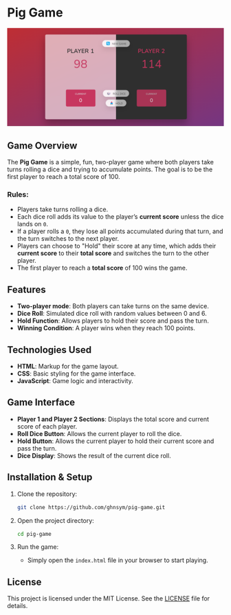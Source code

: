 # Pig Game

![Screenshot of The Pig Game](assets/screenshot.png)

## Game Overview

The **Pig Game** is a simple, fun, two-player game where both players take turns rolling a dice and trying to accumulate points. The goal is to be the first player to reach a total score of 100.

### Rules:

- Players take turns rolling a dice.
- Each dice roll adds its value to the player’s **current score** unless the dice lands on `0`.
- If a player rolls a `0`, they lose all points accumulated during that turn, and the turn switches to the next player.
- Players can choose to "Hold" their score at any time, which adds their **current score** to their **total score** and switches the turn to the other player.
- The first player to reach a **total score** of 100 wins the game.

## Features

- **Two-player mode**: Both players can take turns on the same device.
- **Dice Roll**: Simulated dice roll with random values between 0 and 6.
- **Hold Function**: Allows players to hold their score and pass the turn.
- **Winning Condition**: A player wins when they reach 100 points.

## Technologies Used

- **HTML**: Markup for the game layout.
- **CSS**: Basic styling for the game interface.
- **JavaScript**: Game logic and interactivity.

## Game Interface

- **Player 1 and Player 2 Sections**: Displays the total score and current score of each player.
- **Roll Dice Button**: Allows the current player to roll the dice.
- **Hold Button**: Allows the current player to hold their current score and pass the turn.
- **Dice Display**: Shows the result of the current dice roll.

## Installation & Setup

1. Clone the repository:
   ```bash
   git clone https://github.com/ghnsym/pig-game.git
   ```

2. Open the project directory:
   ```bash
   cd pig-game
   ```

3. Run the game:
   - Simply open the `index.html` file in your browser to start playing.


## License

This project is licensed under the MIT License. See the [LICENSE](LICENSE) file for details.
